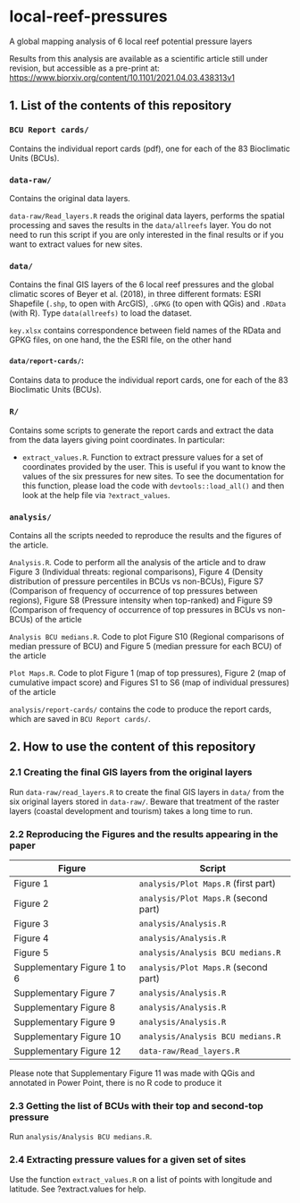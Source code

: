 # local-reef-pressures
A global mapping analysis of 6 local reef potential pressure layers

Results from this analysis are available as a scientific article still under revision, but accessible as a pre-print at:
https://www.biorxiv.org/content/10.1101/2021.04.03.438313v1


## 1. List of the contents of this repository

### `BCU Report cards/`

Contains the individual report cards (pdf), one for each of the 83 Bioclimatic Units (BCUs).

### `data-raw/` 

Contains the original data layers.

`data-raw/Read_layers.R` reads the original data layers, performs the spatial processing and saves the results in the `data/allreefs` layer. You do not need to run this script if you are only interested in the final results or if you want to extract values for new sites.

### `data/`

Contains the final GIS layers of the 6 local reef pressures and the global climatic scores of Beyer et al. (2018), in three different formats: ESRI Shapefile (`.shp`, to open with ArcGIS), `.GPKG` (to open with QGis) and `.RData` (with R). Type `data(allreefs)` to load the dataset.

`key.xlsx` contains correspondence between field names of the RData and GPKG files, on one hand, the the ESRI file, on the other hand

#### `data/report-cards/`:

Contains data to produce the individual report cards, one for each of the 83 Bioclimatic Units (BCUs).

### `R/`

Contains some scripts to generate the report cards and extract the data from the data layers giving point coordinates. In particular:

- `extract_values.R`. Function to extract pressure values for a set of coordinates provided by the user. This is useful if you want to know the values of the six pressures for new sites. To see the documentation for this function, please load the code with `devtools::load_all()` and then look at the help file via `?extract_values`.

### `analysis/`

Contains all the scripts needed to reproduce the results and the figures of the article.

`Analysis.R`. Code to perform all the analysis of the article and to draw Figure 3 (Individual threats: regional comparisons), Figure 4 (Density distribution of pressure percentiles in BCUs vs non-BCUs), Figure S7 (Comparison of frequency of occurrence of top pressures between regions), Figure S8 (Pressure intensity when top-ranked) and Figure S9 (Comparison of frequency of occurrence of top pressures in BCUs vs non-BCUs) of the article

`Analysis BCU medians.R`. Code to plot Figure S10 (Regional comparisons of median pressure of BCU) and Figure 5 (median pressure for each BCU) of the article

`Plot Maps.R`. Code to plot Figure 1 (map of top pressures), Figure 2 (map of cumulative impact score) and Figures S1 to S6 (map of individual pressures) of the article

`analysis/report-cards/` contains the code to produce the report cards, which are saved in `BCU Report cards/`.


## 2. How to use the content of this repository

### 2.1 Creating the final GIS layers from the original layers

Run `data-raw/read_layers.R` to create the final GIS layers in `data/` from the six original layers stored in `data-raw/`. Beware that treatment of the raster layers (coastal development and tourism) takes a long time to run.

### 2.2 Reproducing the Figures and the results appearing in the paper

Figure | Script
--- | ---
Figure 1 | `analysis/Plot Maps.R` (first part)
Figure 2 | `analysis/Plot Maps.R` (second part)
Figure 3 | `analysis/Analysis.R`
Figure 4 | `analysis/Analysis.R`
Figure 5 | `analysis/Analysis BCU medians.R`
Supplementary Figure 1 to 6 | `analysis/Plot Maps.R` (second part)
Supplementary Figure 7 | `analysis/Analysis.R`
Supplementary Figure 8 | `analysis/Analysis.R`
Supplementary Figure 9 | `analysis/Analysis.R`
Supplementary Figure 10 | `analysis/Analysis BCU medians.R`
Supplementary Figure 12 | `data-raw/Read_layers.R`

Please note that Supplementary Figure 11 was made with QGis and annotated in Power Point, there is no R code to produce it

### 2.3 Getting the list of BCUs with their top and second-top pressure
Run `analysis/Analysis BCU medians.R`.

### 2.4 Extracting pressure values for a given set of sites
Use the function `extract_values.R` on a list of points with longitude and latitude. See ?extract.values for help.
